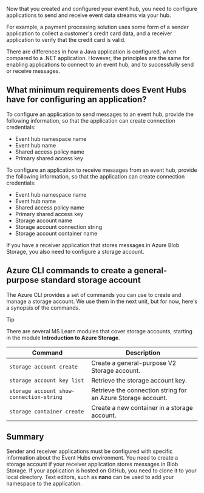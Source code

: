 Now that you created and configured your event hub, you need to configure applications to send and receive event data streams via your hub.

For example, a payment processing solution uses some form of a sender application to collect a customer's credit card data, and a receiver application to verify that the credit card is valid.

There are differences in how a Java application is configured, when compared to a .NET application. However, the principles are the same for enabling applications to connect to an event hub, and to successfully send or receive messages.

## What minimum requirements does Event Hubs have for configuring an application?

To configure an application to send messages to an event hub, provide the following information, so that the application can create connection credentials:

- Event hub namespace name
- Event hub name
- Shared access policy name
- Primary shared access key

To configure an application to receive messages from an event hub, provide the following information, so that the application can create connection credentials:

- Event hub namespace name
- Event hub name
- Shared access policy name
- Primary shared access key
- Storage account name
- Storage account connection string
- Storage account container name

If you have a receiver application that stores messages in Azure Blob Storage, you also need to configure a storage account.

## Azure CLI commands to create a general-purpose standard storage account

The Azure CLI provides a set of commands you can use to create and manage a storage account. We use them in the next unit, but for now, here's a synopsis of the commands.

> [!TIP]
> There are several MS Learn modules that cover storage accounts, starting in the module **Introduction to Azure Storage**.

| Command | Description |
|---------|-------------|
| `storage account create` | Create a general-purpose V2 Storage account. |
| `storage account key list` | Retrieve the storage account key. |
| `storage account show-connection-string` | Retrieve the connection string for an Azure Storage account. |
| `storage container create` | Create a new container in a storage account. |


## Summary

Sender and receiver applications must be configured with specific information about the Event Hubs environment. You need to create a storage account if your receiver application stores messages in Blob Storage. If your application is hosted on GitHub, you need to clone it to your local directory. Text editors, such as **nano** can be used to add your namespace to the application.
